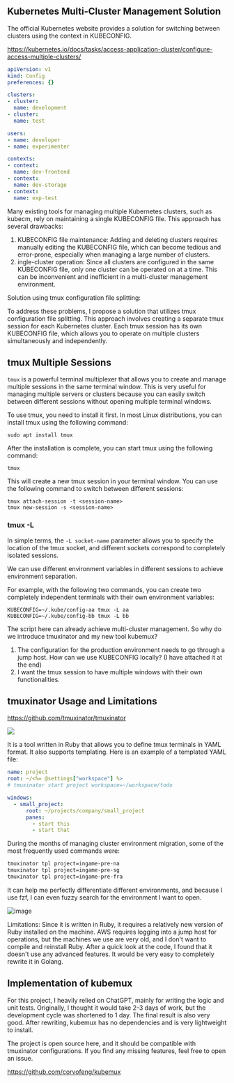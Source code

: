 
## Kubernetes Multi-Cluster Management Solution

The official Kubernetes website provides a solution for switching between clusters using the context in KUBECONFIG.

https://kubernetes.io/docs/tasks/access-application-cluster/configure-access-multiple-clusters/

```yaml
apiVersion: v1
kind: Config
preferences: {}

clusters:
- cluster:
  name: development
- cluster:
  name: test

users:
- name: developer
- name: experimenter

contexts:
- context:
  name: dev-frontend
- context:
  name: dev-storage
- context:
  name: exp-test
```

Many existing tools for managing multiple Kubernetes clusters, such as kubecm, rely on maintaining a single KUBECONFIG file. This approach has several drawbacks:

1. KUBECONFIG file maintenance: Adding and deleting clusters requires manually editing the KUBECONFIG file, which can become tedious and error-prone, especially when managing a large number of clusters.
2. ingle-cluster operation: Since all clusters are configured in the same KUBECONFIG file, only one cluster can be operated on at a time. This can be inconvenient and inefficient in a multi-cluster management environment.

Solution using tmux configuration file splitting:

To address these problems, I propose a solution that utilizes tmux configuration file splitting. This approach involves creating a separate tmux session for each Kubernetes cluster. Each tmux session has its own KUBECONFIG file, which allows you to operate on multiple clusters simultaneously and independently.


## tmux Multiple Sessions

`tmux` is a powerful terminal multiplexer that allows you to create and manage multiple sessions in the same terminal window. This is very useful for managing multiple servers or clusters because you can easily switch between different sessions without opening multiple terminal windows.


To use tmux, you need to install it first. In most Linux distributions, you can install tmux using the following command:

```
sudo apt install tmux
```

After the installation is complete, you can start tmux using the following command:

```
tmux
```

This will create a new tmux session in your terminal window. You can use the following command to switch between different sessions:

```
tmux attach-session -t <session-name>
tmux new-session -s <session-name>
```

### tmux -L

In simple terms, the `-L socket-name` parameter allows you to specify the location of the tmux socket, and different sockets correspond to completely isolated sessions.

We can use different environment variables in different sessions to achieve environment separation.

For example, with the following two commands, you can create two completely independent terminals with their own environment variables:

```
KUBECONFIG=~/.kube/config-aa tmux -L aa
KUBECONFIG=~/.kube/config-bb tmux -L bb
```

The script here can already achieve multi-cluster management. So why do we introduce tmuxinator and my new tool kubemux?

1. The configuration for the production environment needs to go through a jump host. How can we use KUBECONFIG locally? (I have attached it at the end)
2. I want the tmux session to have multiple windows with their own functionalities.


## tmuxinator Usage and Limitations

https://github.com/tmuxinator/tmuxinator

![](https://user-images.githubusercontent.com/289949/44366875-1a6cee00-a49c-11e8-9322-76e70df0c88b.gif)

It is a tool written in Ruby that allows you to define tmux terminals in YAML format. It also supports templating. Here is an example of a templated YAML file:

```yaml
name: project
root: ~/<%= @settings["workspace"] %>
# tmuxinator start project workspace=~/workspace/todo

windows:
  - small_project:
      root: ~/projects/company/small_project
      panes:
        - start this
        - start that
```

During the months of managing cluster environment migration, some of the most frequently used commands were:

```bash
tmuxinator tpl project=ingame-pre-na
tmuxinator tpl project=ingame-pre-sg
tmuxinator tpl project=ingame-pre-fra
```

It can help me perfectly differentiate different environments, and because I use fzf, I can even fuzzy search for the environment I want to open.

![image](https://github.com/corvofeng/kubemux/assets/12025071/36c8a6ed-47e9-49cf-8a99-1389899b0091)


Limitations: Since it is written in Ruby, it requires a relatively new version of Ruby installed on the machine. AWS requires logging into a jump host for operations, but the machines we use are very old, and I don't want to compile and reinstall Ruby.
After a quick look at the code, I found that it doesn't use any advanced features. It would be very easy to completely rewrite it in Golang.

## Implementation of kubemux

For this project, I heavily relied on ChatGPT, mainly for writing the logic and unit tests. Originally, I thought it would take 2-3 days of work, but the development cycle was shortened to 1 day. The final result is also very good. After rewriting, kubemux has no dependencies and is very lightweight to install.

The project is open source here, and it should be compatible with tmuxinator configurations. If you find any missing features, feel free to open an issue.

https://github.com/corvofeng/kubemux
